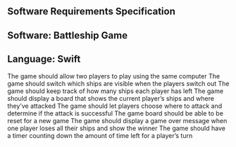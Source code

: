 ## Software Requirements Specification
## Software: Battleship Game
## Language: Swift

The game should allow two players to play using the same computer
The game should switch which ships are visible when the players switch out
The game should keep track of how many ships each player has left
The game should display a board that shows the current player’s ships and where they’ve attacked
The game should let players choose where to attack and determine if the attack is successful
The game board should be able to be reset for a new game
The game should display a game over message when one player loses all their ships and show the winner
The game should have a timer counting down the amount of time left for a player’s turn